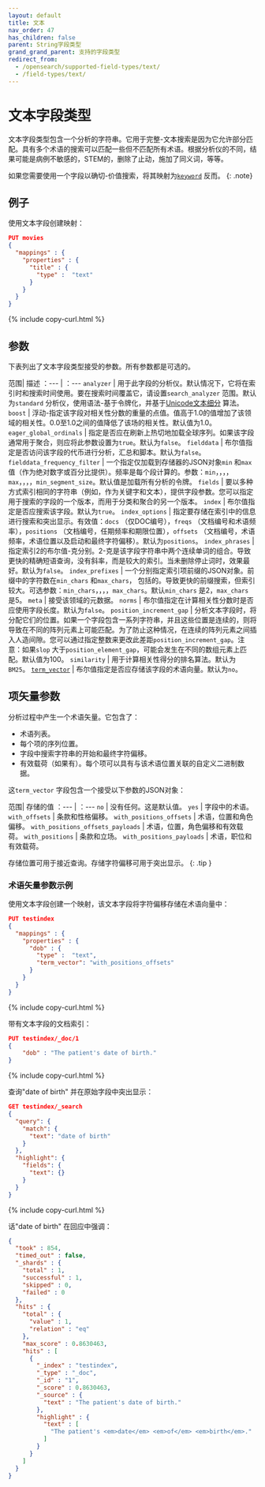 ```yaml
---
layout: default
title: 文本
nav_order: 47
has_children: false
parent: String字段类型
grand_grand_parent: 支持的字段类型
redirect_from:
  - /opensearch/supported-field-types/text/
  - /field-types/text/
---
```


# 文本字段类型

文本字段类型包含一个分析的字符串。它用于完整-文本搜索是因为它允许部分匹配。具有多个术语的搜索可以匹配一些但不匹配所有术语。根据分析仪的不同，结果可能是病例不敏感的，STEM的，删除了止动，施加了同义词，等等。


如果您需要使用一个字段以确切-价值搜索，将其映射为[`keyword`]({{site.url}}{{site.baseurl}}/opensearch/supported-field-types/keyword/) 反而。
{: .note}

## 例子

使用文本字段创建映射：

```json
PUT movies
{
  "mappings" : {
    "properties" : {
      "title" : {
        "type" :  "text"
      }
    }
  }
}
```
{% include copy-curl.html %}

## 参数

下表列出了文本字段类型接受的参数。所有参数都是可选的。

范围| 描述
：--- | ：---
`analyzer` | 用于此字段的分析仪。默认情况下，它将在索引时和搜索时间使用。要在搜索时间覆盖它，请设置`search_analyzer` 范围。默认为`standard` 分析仪，使用语法-基于令牌化，并基于[Unicode文本细分](https://unicode.org/reports/tr29/) 算法。
`boost` | 浮动-指定该字段对相关性分数的重量的点值。值高于1.0的值增加了该领域的相关性。0.0至1.0之间的值降低了该场的相关性。默认值为1.0。
`eager_global_ordinals` | 指定是否应在刷新上热切地加载全球序列。如果该字段通常用于聚合，则应将此参数设置为`true`。默认为`false`。
`fielddata` | 布尔值指定是否访问该字段的代币进行分析，汇总和脚本。默认为`false`。
`fielddata_frequency_filter` | 一个指定仅加载到存储器的JSON对象`min` 和`max` 值（作为绝对数字或百分比提供）。频率是每个段计算的。参数：`min`，，，，`max`，，，，`min_segment_size`。默认值是加载所有分析的令牌。
`fields` | 要以多种方式索引相同的字符串（例如，作为关键字和文本），提供字段参数。您可以指定用于搜索的字段的一个版本，而用于分类和聚合的另一个版本。
`index` | 布尔值指定是否应搜索该字段。默认为`true`。
`index_options` | 指定要存储在索引中的信息进行搜索和突出显示。有效值：`docs` （仅DOC编号），`freqs` （文档编号和术语频率），`positions` （文档编号，任期频率和期限位置），`offsets` （文档编号，术语频率，术语位置以及启动和最终字符偏移）。默认为`positions`。
`index_phrases` | 指定索引2的布尔值-克分别。2-克是该字段字符串中两个连续单词的组合。导致更快的精确短语查询，没有斜率，而是较大的索引。当未删除停止词时，效果最好。默认为`false`。
`index_prefixes` | 一个分别指定索引项前缀的JSON对象。前缀中的字符数在`min_chars` 和`max_chars`， 包括的。导致更快的前缀搜索，但索引较大。可选参数：`min_chars`，，，，`max_chars`。默认`min_chars` 是2，`max_chars` 是5。
`meta` | 接受该领域的元数据。
`norms` | 布尔值指定在计算相关性分数时是否应使用字段长度。默认为`false`。
`position_increment_gap` | 分析文本字段时，将分配它们的位置。如果一个字段包含一系列字符串，并且这些位置是连续的，则将导致在不同的阵列元素上可能匹配。为了防止这种情况，在连续的阵列元素之间插入人造间隙。您可以通过指定整数来更改此差距`position_increment_gap`。注意：如果`slop` 大于`position_element_gap`，可能会发生在不同的数组元素上匹配。默认值为100。
`similarity` | 用于计算相关性得分的排名算法。默认为`BM25`。
[`term_vector`](#term-vector-parameter) | 布尔值指定是否应存储该字段的术语向量。默认为`no`。

## 项矢量参数

分析过程中产生一个术语矢量。它包含了：
- 术语列表。
- 每个项的序列位置。
- 字段中搜索字符串的开始和最终字符偏移。
- 有效载荷（如果有）。每个项可以具有与该术语位置关联的自定义二进制数据。

这`term_vector` 字段包含一个接受以下参数的JSON对象：

范围| 存储的值
：--- | ：---
`no` | 没有任何。这是默认值。
`yes` | 字段中的术语。
`with_offsets` | 条款和性格偏移。
`with_positions_offsets` | 术语，位置和角色偏移。
`with_positions_offsets_payloads` | 术语，位置，角色偏移和有效载荷。
`with_positions` | 条款和立场。
`with_positions_payloads` | 术语，职位和有效载荷。

存储位置可用于接近查询。存储字符偏移可用于突出显示。
{: .tip }

### 术语矢量参数示例

使用文本字段创建一个映射，该文本字段将字符偏移存储在术语向量中：

```json
PUT testindex
{
  "mappings" : {
    "properties" : {
      "dob" : {
        "type" :  "text",
        "term_vector": "with_positions_offsets"
      }
    }
  }
}
```
{% include copy-curl.html %}

带有文本字段的文档索引：

```json
PUT testindex/_doc/1
{
    "dob" : "The patient's date of birth."
}
```
{% include copy-curl.html %}

查询"date of birth" 并在原始字段中突出显示：

```json
GET testindex/_search
{
  "query": {
    "match": {
      "text": "date of birth"
    }
  },
  "highlight": {
    "fields": {
      "text": {} 
    }
  }
}
```
{% include copy-curl.html %}

话"date of birth" 在回应中强调：

```json
{
  "took" : 854,
  "timed_out" : false,
  "_shards" : {
    "total" : 1,
    "successful" : 1,
    "skipped" : 0,
    "failed" : 0
  },
  "hits" : {
    "total" : {
      "value" : 1,
      "relation" : "eq"
    },
    "max_score" : 0.8630463,
    "hits" : [
      {
        "_index" : "testindex",
        "_type" : "_doc",
        "_id" : "1",
        "_score" : 0.8630463,
        "_source" : {
          "text" : "The patient's date of birth."
        },
        "highlight" : {
          "text" : [
            "The patient's <em>date</em> <em>of</em> <em>birth</em>."
          ]
        }
      }
    ]
  }
}
```
